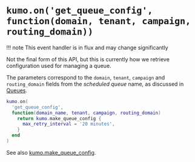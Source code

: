 # `kumo.on('get_queue_config', function(domain, tenant, campaign, routing_domain))`

!!! note
    This event handler is in flux and may change significantly

Not the final form of this API, but this is currently how
we retrieve configuration used for managing a queue.

The parameters correspond to the `domain`, `tenant`, `campaign` and `routing_domain`
fields from the *scheduled queue* name, as discussed in [Queues](../queues.md).

```lua
kumo.on(
  'get_queue_config',
  function(domain_name, tenant, campaign, routing_domain)
    return kumo.make_queue_config {
      max_retry_interval = '20 minutes',
    }
  end
)
```

See also [kumo.make_queue_config](../kumo/make_queue_config.md).
